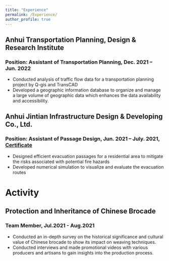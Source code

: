 ```yaml
---
title: "Experience"
permalink: /Experience/
author_profile: true
---
```

## Anhui Transportation Planning, Design & Research Institute
### Position: Assistant of Transportation Planning, Dec. 2021 – Jun. 2022
- Conducted analysis of traffic flow data for a transportation planning project by Q-gis and TransCAD
- Developed a geographic information database to organize and manage a large volume of geographic data
which enhances the data availability and accessibility.

## Anhui Jintian Infrastructure Design & Developing Co., Ltd.
### Position: Assistant of Passage Design, Jun. 2021 – July. 2021, <a href="https://520yrn.github.io//files/image.png"> Certificate</a>
- Designed efficient evacuation passages for a residential area to mitigate the risks associated with potential fire hazards
- Developed numerical simulation to visualize and evaluate the evacuation routes

# Activity
## Protection and Inheritance of Chinese Brocade
### Team Member, Jul.2021 - Aug.2021
- Conducted an in-depth survey on the historical significance and cultural value of Chinese brocade to show its impact on weaving techniques.
- Conducted interviews and made promotional videos with various producers and artisans to gain insights into the production process.
